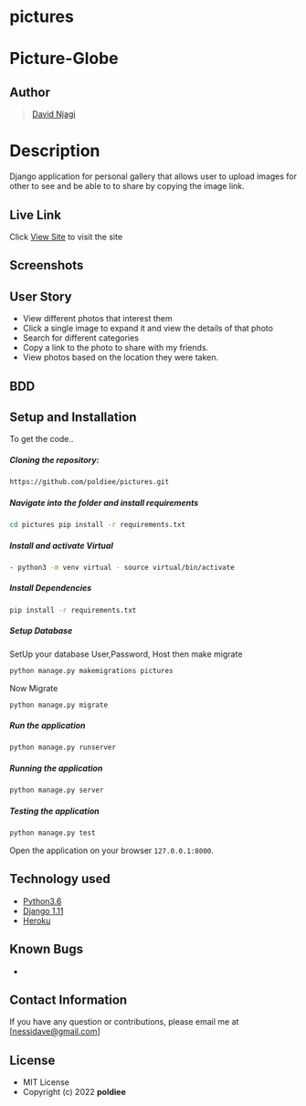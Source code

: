 # pictures
# Picture-Globe  
## Author  

>[David Njagi](https://github.com/poldiee)  
  
# Description  
Django application for personal gallery that allows user to upload images for other to see and be able to to share by copying the image link.

##  Live Link  
 Click [View Site](https://.herokuapp.com/)  to visit the site

## Screenshots  

## User Story  

* View different photos that interest them  
* Click a single image to expand it and view the details of that photo  
* Search for different categories   
* Copy a link to the photo to share with my friends.  
* View photos based on the location they were taken.  

## BDD  



## Setup and Installation  
To get the code..  

##### Cloning the repository:  
 ```bash 
 https://github.com/poldiee/pictures.git 
```
##### Navigate into the folder and install requirements  
 ```bash 
cd pictures pip install -r requirements.txt 
```
##### Install and activate Virtual  
 ```bash 
- python3 -m venv virtual - source virtual/bin/activate  
```  
##### Install Dependencies  
 ```bash 
 pip install -r requirements.txt 
```  
 ##### Setup Database  
  SetUp your database User,Password, Host then make migrate  
 ```bash 
python manage.py makemigrations pictures 
 ``` 
 Now Migrate  
 ```bash 
 python manage.py migrate 
```
##### Run the application  
 ```bash 
 python manage.py runserver 
``` 
##### Running the application  
 ```bash 
 python manage.py server 
```
##### Testing the application  
 ```bash 
 python manage.py test 
```
Open the application on your browser `127.0.0.1:8000`.  


## Technology used  

* [Python3.6](https://www.python.org/)  
* [Django 1.11](https://docs.djangoproject.com/en/)  
* [Heroku](https://heroku.com)  


## Known Bugs  
*  

## Contact Information   
If you have any question or contributions, please email me at [nessidave@gmail.com]  

## License 

* MIT License
* Copyright (c) 2022 **poldiee**
